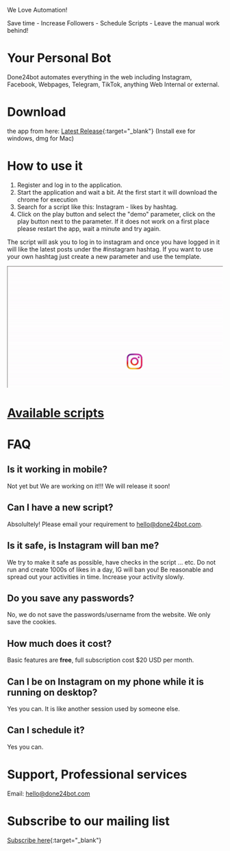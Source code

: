 We Love Automation!

Save time - Increase Followers - Schedule Scripts - Leave the manual work behind!

# Your Personal Bot
Done24bot automates everything in the web including Instagram, Facebook, Webpages, Telegram, TikTok, anything Web Internal or external.

# Download 
the app from here: [Latest Release](https://github.com/xshopper/done24bot/releases/latest){:target="_blank"} (Install exe for windows, dmg for Mac)

# How to use it
1. Register and log in to the application.
2. Start the application and wait a bit. At the first start it will download the chrome for execution
3. Search for a script like this: Instagram - likes by hashtag.
4. Click on the play button and select the "demo" parameter, click on the play button next to the parameter.
If it does not work on a first place please restart the app, wait a minute and try again.

The script will ask you to log in to instagram and once you have logged in it will like the latest posts under the #instagram hashtag.
If you want to use your own hashtag just create a new parameter and use the template.

![done24bot](https://github.com/xshopper/done24bot/raw/gh-pages/assets/ezgif-2-d3b643fbfc.gif)

# [Available scripts](https://done24bot.com/scripts)

# FAQ
## Is it working in mobile?
Not yet but We are working on it!!! We will release it soon!
## Can I have a new script? 
Absolultely! Please email your requirement to [hello@done24bot.com](mailto:hello@done24bot.com).
## Is it safe, is Instagram will ban me?
We try to make it safe as possible, have checks in the script ... etc. Do not run and create 1000s of likes in a day, IG will ban you!
Be reasonable and spread out your activities in time. Increase your activity slowly.
## Do you save any passwords?
No, we do not save the passwords/username from the website. We only save the cookies.
## How much does it cost?
Basic features are **free**, full subscription cost $20 USD per month.
## Can I be on Instagram on my phone while it is running on desktop? 
Yes you can. It is like another session used by someone else.
## Can I schedule it?
Yes you can.

# Support, Professional services
Email: [hello@done24bot.com](mailto:hello@done24bot.com)

# Subscribe to our mailing list
[Subscribe here](http://eepurl.com/gW_JCf){:target="_blank"}
